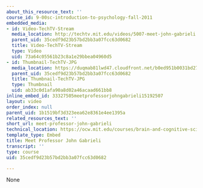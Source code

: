 ```yaml
---
about_this_resource_text: ''
course_id: 9-00sc-introduction-to-psychology-fall-2011
embedded_media:
- id: Video-TechTV-Stream
  media_location: http://techtv.mit.edu/videos/5007-meet-john-gabrieli
  parent_uid: 35cedf9d23b57bd2bb3a07fcc63d0682
  title: Video-TechTV-Stream
  type: Video
  uid: 73a64c05561b23c8a1e29bbea04960d5
- id: Thumbnail-TechTV-JPG
  media_location: https://duqmab81lwd47.cloudfront.net/b0ed951b0031bd272ff5c8713e8847f8/thumbnails/5007/jumbo.jpg
  parent_uid: 35cedf9d23b57bd2bb3a07fcc63d0682
  title: Thumbnail-TechTV-JPG
  type: Thumbnail
  uid: ab33c0d1afa90a8d02a46acaad661bb8
inline_embed_id: 33327505meetprofessorjohngabrieli15192507
layout: video
order_index: null
parent_uid: 1b1519bf3d323eea62e8361e4ee1395a
related_resources_text: ''
short_url: meet-professor-john-gabrieli
technical_location: https://ocw.mit.edu/courses/brain-and-cognitive-sciences/9-00sc-introduction-to-psychology-fall-2011/syllabus/meet-professor-john-gabrieli/meet-professor-john-gabrieli
template_type: Embed
title: Meet Professor John Gabrieli
transcript: ''
type: course
uid: 35cedf9d23b57bd2bb3a07fcc63d0682

---
```

None